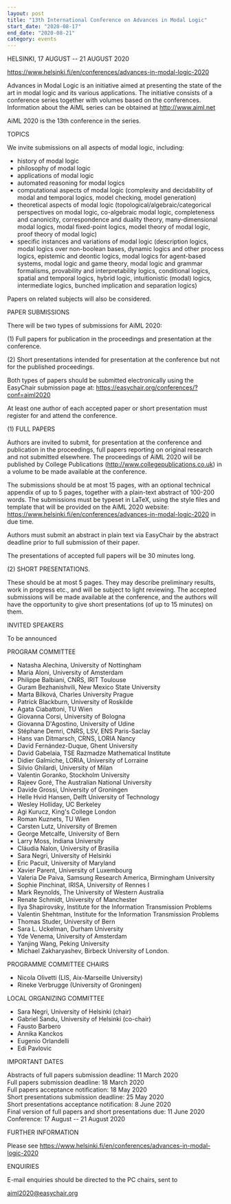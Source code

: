 ```yaml
---
layout: post
title: "13th International Conference on Advances in Modal Logic"
start_date: "2020-08-17"
end_date: "2020-08-21"
category: events
---
```


HELSINKI, 17 AUGUST -- 21 AUGUST 2020

<https://www.helsinki.fi/en/conferences/advances-in-modal-logic-2020>

Advances in Modal Logic is an initiative aimed at presenting the state of the
art in modal logic and its various applications. The initiative consists of a
conference series together with volumes based on the conferences. Information
about the AiML series can be obtained at <http://www.aiml.net>

AiML 2020 is the 13th conference in the series.

TOPICS

We invite submissions on all aspects of modal logic, including:

- history of modal logic
- philosophy of modal logic
- applications of modal logic
- automated reasoning for modal logics
- computational aspects of modal logic (complexity and decidability of modal and
  temporal logics, model checking, model generation)
- theoretical aspects of modal logic (topological/algebraic/categorical
  perspectives on modal logic, co-algebraic modal logic, completeness and
  canonicity, correspondence and duality theory, many-dimensional modal logics,
  modal fixed-point logics, model theory of modal logic, proof theory of modal
  logic)
- specific instances and variations of modal logic (description logics, modal
  logics over non-boolean bases, dynamic logics and other process logics,
  epistemic and deontic logics, modal logics for agent-based systems, modal
  logic and game theory, modal logic and grammar formalisms, provability and
  interpretability logics, conditional logics, spatial and temporal logics,
  hybrid logic, intuitionistic (modal) logics, intermediate logics, bunched
  implication and separation logics)

Papers on related subjects will also be considered.

PAPER SUBMISSIONS

There will be two types of submissions for AiML 2020:

(1) Full papers for publication in the proceedings and presentation at the
conference.

(2) Short presentations intended for presentation at the conference but not for
the published proceedings.

Both types of papers should be submitted electronically using the EasyChair
submission page at: <https://easychair.org/conferences/?conf=aiml2020>

At least one author of each accepted paper or short presentation must register
for and attend the conference.

(1) FULL PAPERS

Authors are invited to submit, for presentation at the conference and
publication in the proceedings, full papers reporting on original research and
not submitted elsewhere. The proceedings of AiML 2020 will be published by
College Publications (<http://www.collegepublications.co.uk>) in a volume to be
made available at the conference.

The submissions should be at most 15 pages, with an optional technical appendix
of up to 5 pages, together with a plain-text abstract of 100-200 words. The
submissions must be typeset in LaTeX, using the style files and template that
will be provided on the AiML 2020 website:
<https://www.helsinki.fi/en/conferences/advances-in-modal-logic-2020> in due
time.

Authors must submit an abstract in plain text via EasyChair by the abstract
deadline prior to full submission of their paper.

The presentations of accepted full papers will be 30 minutes long.

(2) SHORT PRESENTATIONS.

These should be at most 5 pages. They may describe preliminary results, work in
progress etc., and will be subject to light reviewing. The accepted submissions
will be made available at the conference, and the authors will have the
opportunity to give short presentations (of up to 15 minutes) on them.

INVITED SPEAKERS

To be announced

PROGRAM COMMITTEE

- Natasha Alechina, University of Nottingham
- Maria Aloni, University of Amsterdam
- Philippe Balbiani, CNRS, IRIT Toulouse
- Guram Bezhanishvili, New Mexico State University
- Marta Bílková, Charles University Prague
- Patrick Blackburn, University of Roskilde
- Agata Ciabattoni, TU Wien
- Giovanna Corsi, University of Bologna
- Giovanna D'Agostino, University of Udine
- Stéphane Demri, CNRS, LSV, ENS Paris-Saclay
- Hans van Ditmarsch, CRNS, LORIA Nancy
- David Fernández-Duque, Ghent University
- David Gabelaia, TSE Razmadze Mathematical Institute
- Didier Galmiche, LORIA, University of Lorraine
- Silvio Ghilardi, University of Milan
- Valentin Goranko, Stockholm University
- Rajeev Goré, The Australian National University
- Davide Grossi, University of Groningen
- Helle Hvid Hansen, Delft University of Technology
- Wesley Holliday, UC Berkeley
- Agi Kurucz, King's College London
- Roman Kuznets, TU Wien
- Carsten Lutz, University of Bremen
- George Metcalfe, University of Bern
- Larry Moss, Indiana University
- Cláudia Nalon, University of Brasilia
- Sara Negri, University of Helsinki
- Eric Pacuit, University of Maryland
- Xavier Parent, University of Luxembourg
- Valeria De Paiva, Samsung Research America, Birmingham University
- Sophie Pinchinat, IRISA, University of Rennes I
- Mark Reynolds, The University of Western Australia
- Renate Schmidt, University of Manchester
- Ilya Shapirovsky, Institute for the Information Transmission Problems
- Valentin Shehtman, Institute for the Information Transmission Problems
- Thomas Studer, University of Bern
- Sara L. Uckelman, Durham University
- Yde Venema, University of Amsterdam
- Yanjing Wang, Peking University
- Michael Zakharyashev, Birbeck University of London.

PROGRAMME COMMITTEE CHAIRS

- Nicola Olivetti (LIS, Aix-Marseille University)
- Rineke Verbrugge (University of Groningen)

LOCAL ORGANIZING COMMITTEE

- Sara Negri, University of Helsinki (chair)
- Gabriel Sandu, University of Helsinki (co-chair)
- Fausto Barbero
- Annika Kanckos
- Eugenio Orlandelli
- Edi Pavlovic

IMPORTANT DATES

Abstracts of full papers submission deadline: 11 March 2020  
Full papers submission deadline: 18 March 2020  
Full papers acceptance notification: 18 May 2020  
Short presentations submission deadline: 25 May 2020  
Short presentations acceptance notification: 8 June 2020  
Final version of full papers and short presentations due: 11 June 2020  
Conference: 17 August -- 21 August 2020


FURTHER INFORMATION

Please see <https://www.helsinki.fi/en/conferences/advances-in-modal-logic-2020>


ENQUIRIES

E-mail enquiries should be directed to the PC chairs, sent to

<aiml2020@easychair.org>
